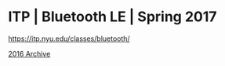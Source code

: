# ITP | Bluetooth LE | Spring 2017

https://itp.nyu.edu/classes/bluetooth/

[2016 Archive](https://github.com/don/ITP-BluetoothLE/tree/Spring-2016)
